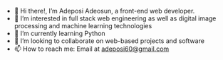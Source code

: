 - 👋 Hi there!, I’m Adeposi Adeosun, a front-end web developer.
- 👀 I’m interested in full stack web engineering as well as digital image processing and machine learning technologies
- 🌱 I’m currently learning Python
- 💞️ I’m looking to collaborate on web-based projects and software
- 📫 How to reach me: Email at adeposi60@gmail.com
<!---
PoseyXyz/PoseyXyz is a ✨ special ✨ repository because its `README.md` (this file) appears on your GitHub profile.
You can click the Preview link to take a look at your changes.
--->
